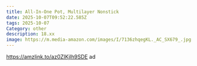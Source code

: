 ```yaml
---
title: All-In-One Pot, Multilayer Nonstick
date: 2025-10-07T09:52:22.585Z
tags: 2025-10-07
Category: other
description: 18.xx
image: https://m.media-amazon.com/images/I/7136zhqegKL._AC_SX679_.jpg
---
```

https://amzlink.to/az0ZIKjlh9SDE    ad